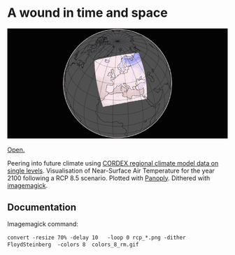 # A wound in time and space

![](enter.gif)

[Open.](https://woundintimeand.space/)

Peering into future climate using [CORDEX regional climate model data on single levels](https://cds.climate.copernicus.eu/cdsapp#!/dataset/projections-cordex-domains-single-levels?tab=doc). Visualisation of Near-Surface Air Temperature for the year 2100 following a RCP 8.5 scenario. Plotted with [Panoply](https://www.giss.nasa.gov/tools/panoply/). Dithered with [imagemagick](https://imagemagick.org/index.php).

## Documentation

Imagemagick command:

    convert -resize 70% -delay 10   -loop 0 rcp_*.png -dither FloydSteinberg  -colors 8  colors_8_rm.gif

